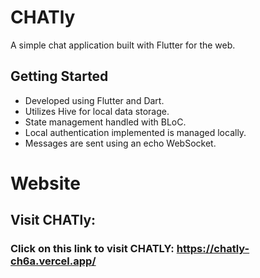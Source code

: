 # CHATly

A simple chat application built with Flutter for the web.

## Getting Started

- Developed using Flutter and Dart.
- Utilizes Hive for local data storage.
- State management handled with BLoC.
- Local authentication implemented is managed locally.
- Messages are sent using an echo WebSocket.

# Website

## Visit CHATly:

### Click on this link to visit CHATLY: https://chatly-ch6a.vercel.app/
